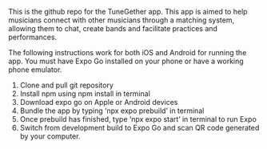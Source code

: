 This is the github repo for the TuneGether app. This app is aimed to help musicians connect with other musicians through a matching system, 
allowing them to chat, create bands and facilitate practices and performances. 


The following instructions work for both iOS and Android for running the app. You must have Expo Go installed on your phone or have a working phone emulator. 

1. Clone and pull git repository
2. Install npm using npm install in terminal
3. Download expo go on Apple or Android devices
4. Bundle the app by typing ‘npx expo prebuild’ in terminal
5. Once prebuild has finished, type ‘npx expo start’ in terminal to run Expo
6. Switch from development build to Expo Go and scan QR code generated by your computer.
